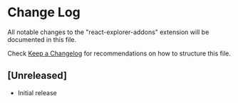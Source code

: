 # Change Log
All notable changes to the "react-explorer-addons" extension will be documented in this file.

Check [Keep a Changelog](http://keepachangelog.com/) for recommendations on how to structure this file.

## [Unreleased]
- Initial release